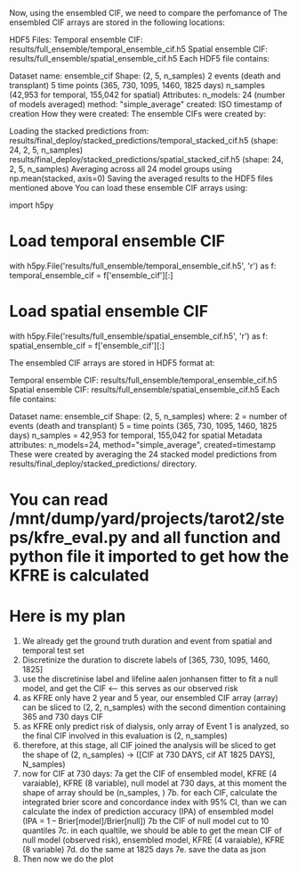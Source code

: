 Now, using the ensembled CIF, we need to compare the perfomance of 
The ensembled CIF arrays are stored in the following locations:

HDF5 Files:
Temporal ensemble CIF: results/full_ensemble/temporal_ensemble_cif.h5
Spatial ensemble CIF: results/full_ensemble/spatial_ensemble_cif.h5
Each HDF5 file contains:

Dataset name: ensemble_cif
Shape: (2, 5, n_samples)
2 events (death and transplant)
5 time points (365, 730, 1095, 1460, 1825 days)
n_samples (42,953 for temporal, 155,042 for spatial)
Attributes:
n_models: 24 (number of models averaged)
method: "simple_average"
created: ISO timestamp of creation
How they were created:
The ensemble CIFs were created by:

Loading the stacked predictions from:
results/final_deploy/stacked_predictions/temporal_stacked_cif.h5 (shape: 24, 2, 5, n_samples)
results/final_deploy/stacked_predictions/spatial_stacked_cif.h5 (shape: 24, 2, 5, n_samples)
Averaging across all 24 model groups using np.mean(stacked, axis=0)
Saving the averaged results to the HDF5 files mentioned above
You can load these ensemble CIF arrays using:

import h5py

# Load temporal ensemble CIF
with h5py.File('results/full_ensemble/temporal_ensemble_cif.h5', 'r') as f:
    temporal_ensemble_cif = f['ensemble_cif'][:]
    
# Load spatial ensemble CIF  
with h5py.File('results/full_ensemble/spatial_ensemble_cif.h5', 'r') as f:
    spatial_ensemble_cif = f['ensemble_cif'][:]

The ensembled CIF arrays are stored in HDF5 format at:

Temporal ensemble CIF: results/full_ensemble/temporal_ensemble_cif.h5
Spatial ensemble CIF: results/full_ensemble/spatial_ensemble_cif.h5
Each file contains:

Dataset name: ensemble_cif
Shape: (2, 5, n_samples) where:
2 = number of events (death and transplant)
5 = time points (365, 730, 1095, 1460, 1825 days)
n_samples = 42,953 for temporal, 155,042 for spatial
Metadata attributes: n_models=24, method="simple_average", created=timestamp
These were created by averaging the 24 stacked model predictions from results/final_deploy/stacked_predictions/ directory.

# You can read /mnt/dump/yard/projects/tarot2/steps/kfre_eval.py and all function and python file it imported to get how the KFRE is calculated

# Here is my plan
1. We already get the ground truth duration and event from spatial and temporal test set
2. Discretinize the duration to discrete labels of [365, 730, 1095, 1460, 1825]
3. use the discretinise label and lifeline aalen jonhansen fitter to fit a null model, and get the CIF <-- this serves as our observed risk
4. as KFRE only have 2 year and 5 year, our ensembled CIF array (array) can be sliced to (2, 2, n_samples) with the second dimention containing 365 and 730 days CIF
5. as KFRE only predict risk of dialysis, only array of Event 1 is analyzed, so the final CIF involved in this evaluation is (2, n_samples)
6. therefore, at this stage, all CIF joined the analysis will be sliced to get the shape of (2, n_samples) -> ([CIF at 730 DAYS, cif AT 1825 DAYS], N_samples)
7. now for CIF at 730 days:
7a get the CIF of ensembled model, KFRE (4 varaiable), KFRE (8 variable), null model at 730 days, at this moment the shape of array should be (n_samples, )
7b. for each CIF, calculate the integrated brier score and concordance index with 95% CI, than we can calculate the index of prediction accuracy (IPA) of ensembled model (IPA = 1 – Brier[model]/Brier[null])
7b the CIF of null model cut to 10 quantiles
7c. in each qualtile, we should be able to get the mean CIF of null model (observed risk), ensembled model, KFRE (4 varaiable), KFRE (8 variable)
7d. do the same at 1825 days
7e. save the data as json
8. Then now we do the plot


